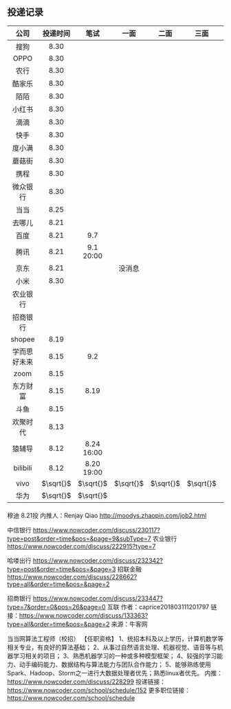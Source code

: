﻿## 投递记录
|     公司     | 投递时间  |    笔试    |   一面    |   二面    |   三面    |   HR面    |
| :----------: | :-------: | :--------: | :-------: | :-------: | :-------: | :-------: |
|    搜狗    |   8.30    |       |           |
|    OPPO    |   8.30    |       |           |
|    农行    |   8.30    |       |           |
|    酷家乐    |   8.30    |       |           |
|    陌陌    |   8.30    |       |           |
|    小红书    |   8.30    |       |           |
|    滴滴    |   8.30    |       |           |
|    快手    |   8.30    |       |           |
|    度小满    |   8.30    |       |           |
|    蘑菇街    |   8.30    |       |           |
|    携程    |   8.30    |       |           |
|    微众银行    |   8.30    |       |           |
|    当当    |   8.25    |       |           |
|    去哪儿    |   8.21    |       |           |
|    百度    |   8.21    |   9.7    |           |
|    腾讯    |   8.21    |   9.1 20:00    |           |
|    京东    |   8.21    |       |     没消息      |
|    小米    |   8.30    |       |           |
|    农业银行    |       |       |           |
|    招商银行    |      |       |           |
| shopee |   8.19    |        |           |
| 学而思好未来 |   8.15    |    9.2     |           |
|     zoom     |   8.15    |            |           |
|   东方财富   |   8.15    |    8.19    |           |
|     斗鱼     |   8.15    |            |           |
|   欢聚时代   |   8.13    |            |           |
|    猿辅导    |   8.12    | 8.24 16:00 |           |
|   bilibili   |   8.12    | 8.20 19:00 |           |
|     vivo     | $\sqrt{}$ | $\sqrt{}$  | $\sqrt{}$ | $\sqrt{}$ | $\sqrt{}$ | $\sqrt{}$ |
|     华为     | $\sqrt{}$ | $\sqrt{}$  |             |        |   |   |



####
穆迪 8.21投
内推人：Renjay Qiao
http://moodys.zhaopin.com/job2.html

中信银行 https://www.nowcoder.com/discuss/230117?type=post&order=time&pos=&page=9&subType=7
农业银行 https://www.nowcoder.com/discuss/222915?type=7 

哈喽出行 https://www.nowcoder.com/discuss/232342?type=post&order=time&pos=&page=3
招联金融 https://www.nowcoder.com/discuss/228662?type=all&order=time&pos=&page=2

招商银行 https://www.nowcoder.com/discuss/233447?type=7&order=0&pos=26&page=0
互联
作者：caprice201803111201797
链接：https://www.nowcoder.com/discuss/133363?type=all&order=time&pos=&page=2
来源：牛客网

当当网算法工程师（校招）
【任职资格】
1、统招本科及以上学历，计算机数学等相关专业，有良好的算法基础；
2、从事过自然语言处理、机器视觉、语音等与机器学习相关的项目；
3、熟悉机器学习的一种或多种模型框架；
4、较强的学习能力、动手编码能力、数据结构与算法能力与团队合作能力；
5、能够熟练使用Spark、Hadoop、Storm之一进行大数据处理者优先；熟悉linux者优先。
内推：https://www.nowcoder.com/discuss/228299
投递链接：https://www.nowcoder.com/school/schedule/152
更多职位链接：https://www.nowcoder.com/school/schedule
